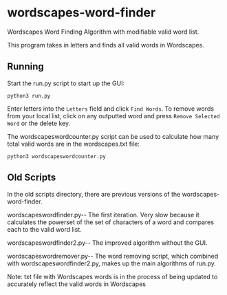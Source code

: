 # wordscapes-word-finder
Wordscapes Word Finding Algorithm with modifiable valid word list. 

This program takes in letters and finds all valid words in Wordscapes.

## Running
Start the run.py script to start up the GUI:
```
python3 run.py
```
Enter letters into the ``Letters`` field and click ``Find Words``.
To remove words from your local list, click on any outputted word and press ``Remove Selected Word`` or the delete key.

The wordscapeswordcounter.py script can be used to calculate how many total valid words are in the wordscapes.txt file:
```
python3 wordscapeswordcounter.py
```

## Old Scripts
In the old scripts directory, there are previous versions of the wordscapes-word-finder. 

wordscapeswordfinder.py-- The first iteration. Very slow because it calculates the powerset of the set of characters of a word and compares each to the valid word list.

wordscapeswordfinder2.py-- The improved algorithm without the GUI.

wordscapeswordremover.py-- The word removing script, which combined with wordscapeswordfinder2.py, makes up the main algorithms of run.py.

Note: txt file with Wordscapes words is in the process of being updated to accurately reflect the valid words in Wordscapes  
